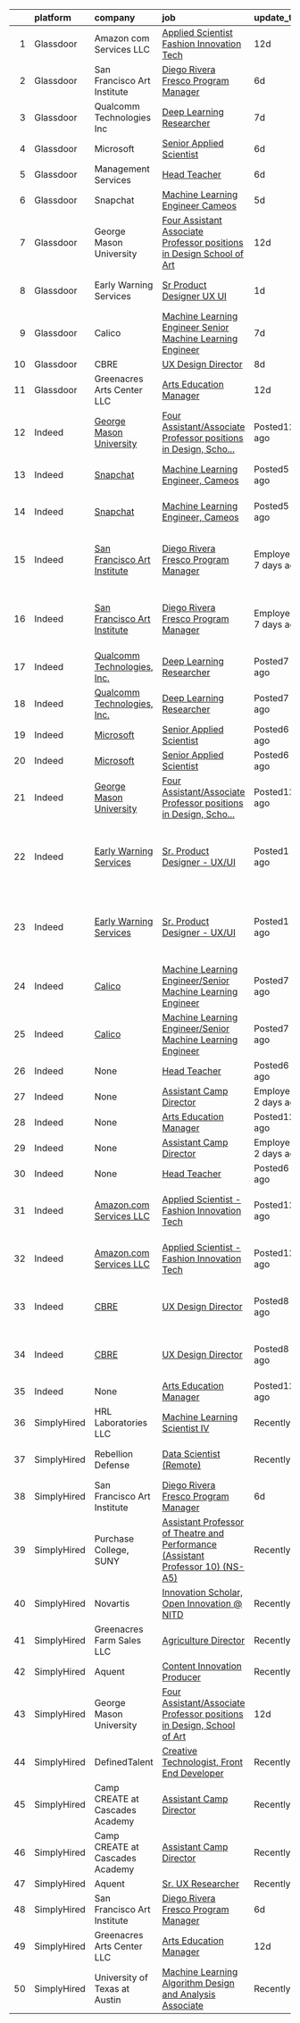 

|    | platform    | company                                                                               | job                                                                                                                                                                                                                                                                                                                                                                                                                                                                                                                                                                                                                                                                                                                                                                                                                                                                          | update_time               | location                                                      |
|---:|:------------|:--------------------------------------------------------------------------------------|:-----------------------------------------------------------------------------------------------------------------------------------------------------------------------------------------------------------------------------------------------------------------------------------------------------------------------------------------------------------------------------------------------------------------------------------------------------------------------------------------------------------------------------------------------------------------------------------------------------------------------------------------------------------------------------------------------------------------------------------------------------------------------------------------------------------------------------------------------------------------------------|:--------------------------|:--------------------------------------------------------------|
|  1 | Glassdoor   | Amazon com Services LLC                                                               | [Applied Scientist   Fashion Innovation Tech](https://www.glassdoor.com/partner/jobListing.htm?pos=110&ao=1136043&s=58&guid=0000017e07d2361cbf8219b410892ecd&src=GD_JOB_AD&t=SR&vt=w&cs=1_9190448a&cb=1640808724508&jobListingId=1007513790030&jrtk=3-0-1fo3t4dp8u1sl801-1fo3t4dpmu18v800-62fd9b76cfb14f35-)                                                                                                                                                                                                                                                                                                                                                                                                                                                                                                                                                                 | 12d                       | Santa Monica, CA                                              |
|  2 | Glassdoor   | San Francisco Art Institute                                                           | [Diego Rivera Fresco Program Manager](https://www.glassdoor.com/partner/jobListing.htm?pos=101&ao=1110586&s=58&guid=0000017e07d2361cbf8219b410892ecd&src=GD_JOB_AD&t=SR&vt=w&ea=1&cs=1_8715cb04&cb=1640808724506&jobListingId=1007524141105&cpc=3BA4CE39D5B5DEF5&jrtk=3-0-1fo3t4dp8u1sl801-1fo3t4dpmu18v800-2a6df1dfa11d30d6--6NYlbfkN0ATuzukLZvOA7Cxi5gGVTPK8s05ijijAIGQnHXs5Od0XyxwTL5N3v8N5rEzBUODqZiH748ZbPKQJcKus3kZb059aYT78es3MZwfjZX1U739F_YxMgw7Ht_IJCIbX7EDQhTEs_ZvdSytoDVq5O0ZhfCJqT1vol6BfVuH0QZKtr4DU5BzgP-3PIRI_FbVJgnu8OUnUPstDx1MtWcxE-VQYQ3mOJiY-Y-7N2MAbeFwNaQU-SegqrYIl0KYxDAQRaKYurnfXLjLpdedprkWrwRCTWv2nrhe6mLDQ_Zgsg67FxX9rgKFyq_jfHOW-rSk9YQNwFjfXR1ZEKZlIp3TaP7E7EgOp4pvBrtPZTvLWyUXFtNL2FuNTwub-27XOayUdJEHShLGViC8TOy2Yg7tnBbQE3t4oeHj3ByikSA1I0uWw9-TnHTolhGkubPuhuwr0uOTiFhd5jULJ29dAW0b5fHB-EfdMRtCc8fbhYJkRCCDkS84DaRDWhfJ-eg589799fU3cGQ%3D) | 6d                        | San Francisco, CA                                             |
|  3 | Glassdoor   | Qualcomm Technologies  Inc                                                            | [Deep Learning Researcher](https://www.glassdoor.com/partner/jobListing.htm?pos=105&ao=1136043&s=58&guid=0000017e07d2361cbf8219b410892ecd&src=GD_JOB_AD&t=SR&vt=w&cs=1_be9d9eed&cb=1640808724507&jobListingId=1007522146244&jrtk=3-0-1fo3t4dp8u1sl801-1fo3t4dpmu18v800-77f1c9b6ba7c99a2-)                                                                                                                                                                                                                                                                                                                                                                                                                                                                                                                                                                                    | 7d                        | San Diego, CA                                                 |
|  4 | Glassdoor   | Microsoft                                                                             | [Senior Applied Scientist](https://www.glassdoor.com/partner/jobListing.htm?pos=104&ao=1136043&s=58&guid=0000017e07d2361cbf8219b410892ecd&src=GD_JOB_AD&t=SR&vt=w&cs=1_40955a93&cb=1640808724507&jobListingId=1007523842342&jrtk=3-0-1fo3t4dp8u1sl801-1fo3t4dpmu18v800-d9143879c7f2f282-)                                                                                                                                                                                                                                                                                                                                                                                                                                                                                                                                                                                    | 6d                        | Bellevue, WA                                                  |
|  5 | Glassdoor   | Management Services                                                                   | [Head Teacher](https://www.glassdoor.com/partner/jobListing.htm?pos=111&ao=1136043&s=58&guid=0000017e07d2361cbf8219b410892ecd&src=GD_JOB_AD&t=SR&vt=w&ea=1&cs=1_527b2bd4&cb=1640808724509&jobListingId=1007525825599&jrtk=3-0-1fo3t4dp8u1sl801-1fo3t4dpmu18v800-f4cd27d5a4ab89d5-)                                                                                                                                                                                                                                                                                                                                                                                                                                                                                                                                                                                           | 6d                        | Long Island City, NY                                          |
|  6 | Glassdoor   | Snapchat                                                                              | [Machine Learning Engineer  Cameos](https://www.glassdoor.com/partner/jobListing.htm?pos=106&ao=1136043&s=58&guid=0000017e07d2361cbf8219b410892ecd&src=GD_JOB_AD&t=SR&vt=w&cs=1_6613cdde&cb=1640808724507&jobListingId=1007525976359&jrtk=3-0-1fo3t4dp8u1sl801-1fo3t4dpmu18v800-c5a41f628737bed6-)                                                                                                                                                                                                                                                                                                                                                                                                                                                                                                                                                                           | 5d                        | Los Angeles, CA                                               |
|  7 | Glassdoor   | George Mason University                                                               | [Four Assistant Associate Professor positions in Design  School of Art](https://www.glassdoor.com/partner/jobListing.htm?pos=102&ao=1136043&s=58&guid=0000017e07d2361cbf8219b410892ecd&src=GD_JOB_AD&t=SR&vt=w&cs=1_582824a9&cb=1640808724506&jobListingId=1007513096813&jrtk=3-0-1fo3t4dp8u1sl801-1fo3t4dpmu18v800-fa5588ce3c60fa36-)                                                                                                                                                                                                                                                                                                                                                                                                                                                                                                                                       | 12d                       | Fairfax, VA                                                   |
|  8 | Glassdoor   | Early Warning Services                                                                | [Sr  Product Designer   UX UI](https://www.glassdoor.com/partner/jobListing.htm?pos=108&ao=1136043&s=58&guid=0000017e07d2361cbf8219b410892ecd&src=GD_JOB_AD&t=SR&vt=w&ea=1&cs=1_933021ea&cb=1640808724508&jobListingId=1007531328048&jrtk=3-0-1fo3t4dp8u1sl801-1fo3t4dpmu18v800-55ac4440cce23a4b-)                                                                                                                                                                                                                                                                                                                                                                                                                                                                                                                                                                           | 1d                        | San Francisco, CA                                             |
|  9 | Glassdoor   | Calico                                                                                | [Machine Learning Engineer Senior Machine Learning Engineer](https://www.glassdoor.com/partner/jobListing.htm?pos=109&ao=1136043&s=58&guid=0000017e07d2361cbf8219b410892ecd&src=GD_JOB_AD&t=SR&vt=w&cs=1_c9318603&cb=1640808724508&jobListingId=1007521496766&jrtk=3-0-1fo3t4dp8u1sl801-1fo3t4dpmu18v800-f268b98dae3b4a2f-)                                                                                                                                                                                                                                                                                                                                                                                                                                                                                                                                                  | 7d                        | South San Francisco, CA                                       |
| 10 | Glassdoor   | CBRE                                                                                  | [UX Design Director](https://www.glassdoor.com/partner/jobListing.htm?pos=107&ao=1136043&s=58&guid=0000017e07d2361cbf8219b410892ecd&src=GD_JOB_AD&t=SR&vt=w&cs=1_c8690df7&cb=1640808724508&jobListingId=1007519715778&jrtk=3-0-1fo3t4dp8u1sl801-1fo3t4dpmu18v800-1fbfd78e4aff5582-)                                                                                                                                                                                                                                                                                                                                                                                                                                                                                                                                                                                          | 8d                        | Dallas, TX                                                    |
| 11 | Glassdoor   | Greenacres Arts Center LLC                                                            | [Arts Education Manager](https://www.glassdoor.com/partner/jobListing.htm?pos=103&ao=1136043&s=58&guid=0000017e07d2361cbf8219b410892ecd&src=GD_JOB_AD&t=SR&vt=w&cs=1_8292c4e2&cb=1640808724506&jobListingId=1007513195778&jrtk=3-0-1fo3t4dp8u1sl801-1fo3t4dpmu18v800-ab2ccba314b8e8f1-)                                                                                                                                                                                                                                                                                                                                                                                                                                                                                                                                                                                      | 12d                       | Cincinnati, OH                                                |
| 12 | Indeed      | [George Mason University](https://www.indeed.com/cmp/George-Mason-University)         | [Four Assistant/Associate Professor positions in Design, Scho...](https://www.indeed.com/rc/clk?jk=fa5588ce3c60fa36&fccid=e57770fb2bd5bce7&vjs=3)                                                                                                                                                                                                                                                                                                                                                                                                                                                                                                                                                                                                                                                                                                                            | Posted12 days ago         | Fairfax, VA 22030                                             |
| 13 | Indeed      | [Snapchat](https://www.indeed.com/cmp/Snap-Inc.)                                      | [Machine Learning Engineer, Cameos](https://www.indeed.com/rc/clk?jk=c5a41f628737bed6&fccid=f368300325e8e8bc&vjs=3)                                                                                                                                                                                                                                                                                                                                                                                                                                                                                                                                                                                                                                                                                                                                                          | Posted5 days ago          | Los Angeles, CA 90291 (Venice area)                           |
| 14 | Indeed      | [Snapchat](https://www.indeed.com/cmp/Snap-Inc.)                                      | [Machine Learning Engineer, Cameos](https://www.indeed.com/rc/clk?jk=c5a41f628737bed6&fccid=f368300325e8e8bc&vjs=3)                                                                                                                                                                                                                                                                                                                                                                                                                                                                                                                                                                                                                                                                                                                                                          | Posted5 days ago          | Los Angeles, CA 90291 (Venice area)                           |
| 15 | Indeed      | [San Francisco Art Institute](https://www.indeed.com/cmp/SAN-Francisco-Art-Institute) | [Diego Rivera Fresco Program Manager](https://www.indeed.com/pagead/clk?mo=r&ad=-6NYlbfkN0ATuzukLZvOA7Cxi5gGVTPK8s05ijijAIGQnHXs5Od0XyxwTL5N3v8N5rEzBUODqZiH748ZbPKQJcKus3kZb059aYT78es3MZwfjZX1U739F_YxMgw7Ht_IJCIbX7EDQhTEs_ZvdSytoDVq5O0ZhfCJ2JzYtKjpchYf63qp3Po58zhK5jfcJi_mWD0W0jrvqZmt9_qBaegBzceOXCfZrUnoZBRtlT4gg5ehVIoWjbhY2A-5GsSfjvR9yqstrP-R7T2T2Q1IBI4vIz87JENEF3QuyxfLntw6AJ2HX-KSCGIfRGAoIST5TgM0tpQP4AbUy6JofsxnCFvS8lXs40EbKsOcCDi2S57GBgfKfWoGEMwEwRnpO9WXEGu4KmBKohcv3_3MhZ79svvgrGzJEhEsIZ6d5QB_VnLVyHROyTDw1lW8JO74qekbCig4A5hgV_qRz432KER051-dMJVbU-Beock-tUNnwORegmg7yyja4XZ8Qm9yOHkKoIAu&p=2&fvj=1&vjs=3)                                                                                                                                                                                                                                            | EmployerActive 7 days ago | San Francisco, CA 94133 (Russian Hill area)                   |
| 16 | Indeed      | [San Francisco Art Institute](https://www.indeed.com/cmp/SAN-Francisco-Art-Institute) | [Diego Rivera Fresco Program Manager](https://www.indeed.com/company/San-Francisco-Art-Institute/jobs/Diego-Rivera-Fresco-Program-Manager-2a6df1dfa11d30d6?fccid=ac6cf8a90c1cda84&vjs=3)                                                                                                                                                                                                                                                                                                                                                                                                                                                                                                                                                                                                                                                                                     | EmployerActive 7 days ago | San Francisco, CA 94133 (Russian Hill area)                   |
| 17 | Indeed      | [Qualcomm Technologies, Inc.](https://www.indeed.com/cmp/Qualcomm)                    | [Deep Learning Researcher](https://www.indeed.com/rc/clk?jk=77f1c9b6ba7c99a2&fccid=d40ebe11fc879426&vjs=3)                                                                                                                                                                                                                                                                                                                                                                                                                                                                                                                                                                                                                                                                                                                                                                   | Posted7 days ago          | San Diego, CA+1 location                                      |
| 18 | Indeed      | [Qualcomm Technologies, Inc.](https://www.indeed.com/cmp/Qualcomm)                    | [Deep Learning Researcher](https://www.indeed.com/rc/clk?jk=77f1c9b6ba7c99a2&fccid=d40ebe11fc879426&vjs=3)                                                                                                                                                                                                                                                                                                                                                                                                                                                                                                                                                                                                                                                                                                                                                                   | Posted7 days ago          | San Diego, CA+1 location                                      |
| 19 | Indeed      | [Microsoft](https://www.indeed.com/cmp/Microsoft)                                     | [Senior Applied Scientist](https://www.indeed.com/rc/clk?jk=d9143879c7f2f282&fccid=734cb5a01ee60f80&vjs=3)                                                                                                                                                                                                                                                                                                                                                                                                                                                                                                                                                                                                                                                                                                                                                                   | Posted6 days ago          | Bellevue, WA                                                  |
| 20 | Indeed      | [Microsoft](https://www.indeed.com/cmp/Microsoft)                                     | [Senior Applied Scientist](https://www.indeed.com/rc/clk?jk=d9143879c7f2f282&fccid=734cb5a01ee60f80&vjs=3)                                                                                                                                                                                                                                                                                                                                                                                                                                                                                                                                                                                                                                                                                                                                                                   | Posted6 days ago          | Bellevue, WA                                                  |
| 21 | Indeed      | [George Mason University](https://www.indeed.com/cmp/George-Mason-University)         | [Four Assistant/Associate Professor positions in Design, Scho...](https://www.indeed.com/rc/clk?jk=fa5588ce3c60fa36&fccid=e57770fb2bd5bce7&vjs=3)                                                                                                                                                                                                                                                                                                                                                                                                                                                                                                                                                                                                                                                                                                                            | Posted12 days ago         | Fairfax, VA 22030                                             |
| 22 | Indeed      | [Early Warning Services](https://www.indeed.com/cmp/Early-Warning-Services)           | [Sr. Product Designer - UX/UI](https://www.indeed.com/company/Early-Warning-Services/jobs/Senior-Product-Designer-55ac4440cce23a4b?fccid=094bfee9de38aca9&vjs=3)                                                                                                                                                                                                                                                                                                                                                                                                                                                                                                                                                                                                                                                                                                             | Posted1 day ago           | San Francisco, CA 94111 (Financial District/South Beach area) |
| 23 | Indeed      | [Early Warning Services](https://www.indeed.com/cmp/Early-Warning-Services)           | [Sr. Product Designer - UX/UI](https://www.indeed.com/company/Early-Warning-Services/jobs/Senior-Product-Designer-55ac4440cce23a4b?fccid=094bfee9de38aca9&vjs=3)                                                                                                                                                                                                                                                                                                                                                                                                                                                                                                                                                                                                                                                                                                             | Posted1 day ago           | San Francisco, CA 94111 (Financial District/South Beach area) |
| 24 | Indeed      | [Calico](https://www.indeed.com/cmp/Calico-Life-Sciences)                             | [Machine Learning Engineer/Senior Machine Learning Engineer](https://www.indeed.com/company/Calico/jobs/Machine-Learning-Engineer-Senior-Machine-Learning-Engineer-f268b98dae3b4a2f?fccid=f0b8874348a33561&vjs=3)                                                                                                                                                                                                                                                                                                                                                                                                                                                                                                                                                                                                                                                            | Posted7 days ago          | South San Francisco, CA+1 location                            |
| 25 | Indeed      | [Calico](https://www.indeed.com/cmp/Calico-Life-Sciences)                             | [Machine Learning Engineer/Senior Machine Learning Engineer](https://www.indeed.com/company/Calico/jobs/Machine-Learning-Engineer-Senior-Machine-Learning-Engineer-f268b98dae3b4a2f?fccid=f0b8874348a33561&vjs=3)                                                                                                                                                                                                                                                                                                                                                                                                                                                                                                                                                                                                                                                            | Posted7 days ago          | South San Francisco, CA+1 location                            |
| 26 | Indeed      | None                                                                                  | [Head Teacher](https://www.indeed.com/rc/clk?jk=f4cd27d5a4ab89d5&fccid=e4ec45a9287a2dc5&vjs=3)                                                                                                                                                                                                                                                                                                                                                                                                                                                                                                                                                                                                                                                                                                                                                                               | Posted6 days ago          | Long Island City, NY                                          |
| 27 | Indeed      | None                                                                                  | [Assistant Camp Director](https://www.indeed.com/company/Camp-CREATE-at-Cascades-Academy/jobs/Assistant-Camp-Director-9b4bae6cb2b734ea?fccid=a8259c9735bcc92f&vjs=3)                                                                                                                                                                                                                                                                                                                                                                                                                                                                                                                                                                                                                                                                                                         | EmployerActive 2 days ago | Bend, OR 97703                                                |
| 28 | Indeed      | None                                                                                  | [Arts Education Manager](https://www.indeed.com/rc/clk?jk=ab2ccba314b8e8f1&fccid=c17f8a8d54729785&vjs=3)                                                                                                                                                                                                                                                                                                                                                                                                                                                                                                                                                                                                                                                                                                                                                                     | Posted12 days ago         | Cincinnati, OH 45242                                          |
| 29 | Indeed      | None                                                                                  | [Assistant Camp Director](https://www.indeed.com/company/Camp-CREATE-at-Cascades-Academy/jobs/Assistant-Camp-Director-9b4bae6cb2b734ea?fccid=a8259c9735bcc92f&vjs=3)                                                                                                                                                                                                                                                                                                                                                                                                                                                                                                                                                                                                                                                                                                         | EmployerActive 2 days ago | Bend, OR 97703                                                |
| 30 | Indeed      | None                                                                                  | [Head Teacher](https://www.indeed.com/rc/clk?jk=f4cd27d5a4ab89d5&fccid=e4ec45a9287a2dc5&vjs=3)                                                                                                                                                                                                                                                                                                                                                                                                                                                                                                                                                                                                                                                                                                                                                                               | Posted6 days ago          | Long Island City, NY                                          |
| 31 | Indeed      | [Amazon.com Services LLC](https://www.indeed.com/cmp/Amazon.com)                      | [Applied Scientist - Fashion Innovation Tech](https://www.indeed.com/rc/clk?jk=62fd9b76cfb14f35&fccid=fe2d21eef233e94a&vjs=3)                                                                                                                                                                                                                                                                                                                                                                                                                                                                                                                                                                                                                                                                                                                                                | Posted12 days ago         | Santa Monica, CA 90404 (Mid-City area)                        |
| 32 | Indeed      | [Amazon.com Services LLC](https://www.indeed.com/cmp/Amazon.com)                      | [Applied Scientist - Fashion Innovation Tech](https://www.indeed.com/rc/clk?jk=62fd9b76cfb14f35&fccid=fe2d21eef233e94a&vjs=3)                                                                                                                                                                                                                                                                                                                                                                                                                                                                                                                                                                                                                                                                                                                                                | Posted12 days ago         | Santa Monica, CA 90404 (Mid-City area)                        |
| 33 | Indeed      | [CBRE](https://www.indeed.com/cmp/Cbre)                                               | [UX Design Director](https://www.indeed.com/rc/clk?jk=1fbfd78e4aff5582&fccid=c9b9e477b3c84b4d&vjs=3)                                                                                                                                                                                                                                                                                                                                                                                                                                                                                                                                                                                                                                                                                                                                                                         | Posted8 days ago          | Dallas, TX 75201 (Downtown area)                              |
| 34 | Indeed      | [CBRE](https://www.indeed.com/cmp/Cbre)                                               | [UX Design Director](https://www.indeed.com/rc/clk?jk=1fbfd78e4aff5582&fccid=c9b9e477b3c84b4d&vjs=3)                                                                                                                                                                                                                                                                                                                                                                                                                                                                                                                                                                                                                                                                                                                                                                         | Posted8 days ago          | Dallas, TX 75201 (Downtown area)                              |
| 35 | Indeed      | None                                                                                  | [Arts Education Manager](https://www.indeed.com/rc/clk?jk=ab2ccba314b8e8f1&fccid=c17f8a8d54729785&vjs=3)                                                                                                                                                                                                                                                                                                                                                                                                                                                                                                                                                                                                                                                                                                                                                                     | Posted12 days ago         | Cincinnati, OH 45242                                          |
| 36 | SimplyHired | HRL Laboratories LLC                                                                  | [Machine Learning Scientist IV](https://www.simplyhired.com/job/jGxPRD1qm0SQdzyoRiO5grrMdBWP9lsV21MjCrWD_KJtuSl1R_FmLA?q=generative+art)                                                                                                                                                                                                                                                                                                                                                                                                                                                                                                                                                                                                                                                                                                                                     | Recently                  | Malibu, CA                                                    |
| 37 | SimplyHired | Rebellion Defense                                                                     | [Data Scientist (Remote)](https://www.simplyhired.com/job/t3fMJwyktBdJmacn3VYRRC26g1ETlgKisTtEVHy8EO8-LT_fh0EjBQ?q=generative+art)                                                                                                                                                                                                                                                                                                                                                                                                                                                                                                                                                                                                                                                                                                                                           | Recently                  | Washington, DC +1 location                                    |
| 38 | SimplyHired | San Francisco Art Institute                                                           | [Diego Rivera Fresco Program Manager](https://www.simplyhired.com/job/FRXFs2rMZkxIsnt0tA2mF19L4i9eRVIdyDsGVvnfcDbvY68dUkdgyg?q=generative+art)                                                                                                                                                                                                                                                                                                                                                                                                                                                                                                                                                                                                                                                                                                                               | 6d                        | San Francisco, CA                                             |
| 39 | SimplyHired | Purchase College, SUNY                                                                | [Assistant Professor of Theatre and Performance (Assistant Professor 10) (NS-A5)](https://www.simplyhired.com/job/JCHxIghvkt0bMAq4cuA76o79MMQhZSXgAhWyZ_krhZeNrPC2jjiayQ?q=generative+art)                                                                                                                                                                                                                                                                                                                                                                                                                                                                                                                                                                                                                                                                                   | Recently                  | Purchase, NY                                                  |
| 40 | SimplyHired | Novartis                                                                              | [Innovation Scholar, Open Innovation @ NITD](https://www.simplyhired.com/job/ZW2_GpynJixR5v-81EnBVKxg3po5bEzLRCdbrDFjlDIbygUtP57KDQ?q=generative+art)                                                                                                                                                                                                                                                                                                                                                                                                                                                                                                                                                                                                                                                                                                                        | Recently                  | Emeryville, CA                                                |
| 41 | SimplyHired | Greenacres Farm Sales LLC                                                             | [Agriculture Director](https://www.simplyhired.com/job/osvTud03br6OtGiAS_8iJS1rA5X15QMwksLieoEjngLvK3w9nxAZTQ?q=generative+art)                                                                                                                                                                                                                                                                                                                                                                                                                                                                                                                                                                                                                                                                                                                                              | Recently                  | Cincinnati, OH                                                |
| 42 | SimplyHired | Aquent                                                                                | [Content Innovation Producer](https://www.simplyhired.com/job/CCsUUKtAX_X_9SUdnH8ncfYAICwkkTTWCvAIvA8ytm29Ht4OLSdFdA?q=generative+art)                                                                                                                                                                                                                                                                                                                                                                                                                                                                                                                                                                                                                                                                                                                                       | Recently                  | Culver City, CA                                               |
| 43 | SimplyHired | George Mason University                                                               | [Four Assistant/Associate Professor positions in Design, School of Art](https://www.simplyhired.com/job/4Zqwlgvd4XmsyE58AagC1YV7-v0PyQlGQ7cbW1NyeWbEDz4v0vWSYA?q=generative+art)                                                                                                                                                                                                                                                                                                                                                                                                                                                                                                                                                                                                                                                                                             | 12d                       | Fairfax, VA                                                   |
| 44 | SimplyHired | DefinedTalent                                                                         | [Creative Technologist, Front End Developer](https://www.simplyhired.com/job/7pQLUf-KpWUJ6eJVN6KPxMGoW9XNe9mQoePvgsHPCdjPLiQ-SN4Zlg?q=generative+art)                                                                                                                                                                                                                                                                                                                                                                                                                                                                                                                                                                                                                                                                                                                        | Recently                  | New York, NY                                                  |
| 45 | SimplyHired | Camp CREATE at Cascades Academy                                                       | [Assistant Camp Director](https://www.simplyhired.com/job/CD7Cpnjm2fwPYt7jehNGnx8ZO329mdL9z1FNyNhOs1gLQuho_O_Hjg?q=generative+art)                                                                                                                                                                                                                                                                                                                                                                                                                                                                                                                                                                                                                                                                                                                                           | Recently                  | Bend, OR                                                      |
| 46 | SimplyHired | Camp CREATE at Cascades Academy                                                       | [Assistant Camp Director](https://www.simplyhired.com/job/CD7Cpnjm2fwPYt7jehNGnx8ZO329mdL9z1FNyNhOs1gLQuho_O_Hjg?q=generative+art)                                                                                                                                                                                                                                                                                                                                                                                                                                                                                                                                                                                                                                                                                                                                           | Recently                  | Bend, OR                                                      |
| 47 | SimplyHired | Aquent                                                                                | [Sr. UX Researcher](https://www.simplyhired.com/job/355Oy0CpR4lq3bdcShdWgsewX5AEUhmsvdv34wFXB7ntJ6VShss46A?q=generative+art)                                                                                                                                                                                                                                                                                                                                                                                                                                                                                                                                                                                                                                                                                                                                                 | Recently                  | Spring, TX                                                    |
| 48 | SimplyHired | San Francisco Art Institute                                                           | [Diego Rivera Fresco Program Manager](https://www.simplyhired.com/job/FRXFs2rMZkxIsnt0tA2mF19L4i9eRVIdyDsGVvnfcDbvY68dUkdgyg?q=generative+art)                                                                                                                                                                                                                                                                                                                                                                                                                                                                                                                                                                                                                                                                                                                               | 6d                        | San Francisco, CA                                             |
| 49 | SimplyHired | Greenacres Arts Center LLC                                                            | [Arts Education Manager](https://www.simplyhired.com/job/TWO4thceSGFv-a5Sy85PPTalBgKZnGT05hJt17wx0KvAsmxpu_kjjQ?q=generative+art)                                                                                                                                                                                                                                                                                                                                                                                                                                                                                                                                                                                                                                                                                                                                            | 12d                       | Cincinnati, OH                                                |
| 50 | SimplyHired | University of Texas at Austin                                                         | [Machine Learning Algorithm Design and Analysis Associate](https://www.simplyhired.com/job/fHzFnatwaheq_9KIhER3HyyRUCbVF3l7qbofdtZFdW0NVa4J-ju5DA?q=generative+art)                                                                                                                                                                                                                                                                                                                                                                                                                                                                                                                                                                                                                                                                                                          | Recently                  | Austin, TX                                                    |
